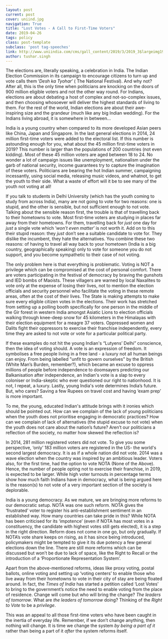 ```yaml
---
layout: post
current: post
cover: uniind.jpg
navigation: True
title: "Lost Votes - A Call to First-Time Voters"
date: 2019-04-26
tags: policy
class: post-template
subclass: 'post tag-speeches'
link: http://www.uniindia.com/cms/gall_content/2019/3/2019_3$largeimg19_Mar_2019_143452360.jpg
author: tushar.singh
---
```

The elections are, literally speaking, a celebration in India. The Indian Election Commission in its campaign to encourage citizens to turn up and vote calls them ‘*Desh ka Tyohar*’ ( The National Festival). And why not? After all, this is the only time when politicians are knocking on the doors of 900 million eligible voters and not the other way round. For Indians, elections are about debating a host of complex and not-so-complex issues, and then choosing whosoever will deliver the highest standards of living to them. For the rest of the world, Indian elections are about their awe-inspiring size and the grandeur (much like any big Indian wedding). For the Indians living abroad, it is somewhere in between…

  

India is a young country when compared to its more developed Asian peers like China, Japan and Singapore. In the last general elections in 2014, 24 million first-time voters were added to the electoral list. If this number is astounding enough for you, what about the 45 million first-time voters in 2019? This number is larger than the populations of 200 countries (not even kidding). Most of these 45 million voters are aged between 18 to 24. No wonder a lot of campaign issues like unemployment, nationalism under the garb of national security, income guarantees try to capture the imagination of these voters. Politicians are bearing the hot Indian summer, campaigning incessantly, using social media, releasing music videos, and whatnot, to get the youth to their side. What a waste of effort will it be to see many of the youth not voting at all!

  

If you talk to students in Delhi University (which has the youth coming to study from across India), many are not going to vote for two reasons: one is stupid, and the other is sensible, but not sufficient enough to not vote. Talking about the sensible reason first, the trouble is that of travelling back to their hometowns to vote. Most first-time voters are studying in places far away from their hometowns. For them, travelling back for *just* one day for *just* a single vote which ‘*won’t even matter*’ is not worth it. Add on to this their stupid reason: they *just* don’t see a suitable candidate to vote for. They dislike the incumbent, they hate the alternatives. You combine these two reasons: of having to travel all way back to your hometown (India is a big country, geographically speaking) only to vote for someone you do not support, and you become sympathetic to their case of not voting.

  

The only problem here is that everything is problematic. Voting is NOT a privilege which can be compromised at the cost of personal comfort. There are voters participating in the festival of democracy by braving the gunshots and IED bombs of Maoists. These villagers are warned by local Naxalites to vote only at the expense of losing their lives, not to mention the election officials and security personnel who facilitate the voting in these remote areas, often at the cost of their lives. The State is making attempts to make sure every eligible citizen votes in the elections. Their work has stretched from setting up a polling booth specifically for one person in the middle of the Gir forest in western India amongst Asiatic Lions to election officials walking through knee-deep snow for 45 kilometers in the Himalayas with their election equipment for a meagre 37 voters. Oppressed women and Dalits fight their oppressors to exercise their franchise independently, every time they are asked to not vote or vote for a particular political party.

  

If these examples do not hit the young Indian's “Lutyens’ Delhi” conscience, then the idea of voting should. A vote is an expression of freedom. It symbolises a free people living in a free land - a luxury not all human beings can enjoy. From being labelled "unfit to govern ourselves" by the British (White Man’s Burden, remember?), which became an excuse to oppress millions of people before independence to doomsayers predicting our Balkanisation after independence, an Indian's vote is a slap to every coloniser or India-skeptic who ever questioned our right to nationhood. It is not, I repeat, a luxury. Lastly, young India's vote determines India’s future. But, who cares? Saving a few Rupees on travel cost and having ‘exam prep’ is more important.

  

To me, the young, educated Indian's attitude brings with it ironies which should be pointed out. How can we complain of the lack of young politicians when the youth does not prioritise engaging in democratic practices? How can we complain of lack of alternatives (the stupid excuse to not vote) when the youth does not care about the nation’s future? Aren’t our politicians a reflection of the society, no matter how skewed the reflection is?

  

In 2014, 281 million registered voters did not vote. To give you some perspective, ‘only’ 183 million voters are registered in the US- the world's second largest democracy. It is as if a whole nation did not vote. 2014 was a wave election when the country was inspired by an ambitious leader. Voters also, for the first time, had the option to vote NOTA (None of the Above). Hence, the number of people opting not to exercise their franchise, in 2019, is expected to be larger. While high voter turnouts in percentage terms show how much faith Indians have in democracy, what is being argued here is the reason(s) to not vote of a very important section of the society is deplorable.

  

India is a young democracy. As we mature, we are bringing more reforms to our democratic setup. NOTA was one such reform. NOTA gives the ‘frustrated’ voter to register his anti-establishment sentiment in an established way. How many countries can take pride in this? While NOTA has been criticised for its ‘impotence’ (even if NOTA has most votes in a constituency, the candidate with highest votes still gets elected), it is a step in the right direction. Reform does not come in one go, but only gradually. If NOTA’s vote share keeps on rising, as it has since being introduced, policymakers might be tempted to give it its due potency a few general elections down the line. There are still more reforms which can be discussed but won’t be due to lack of space, like the Right to Recall or the introduction of a ‘Proportionate Representation System’.

  

Apart from the above-mentioned reforms, ideas like proxy voting, postal ballots, online voting and setting up ‘voting centers’ to enable those who live away from their hometowns to vote in their city of stay are being floated around. In fact, the *Times of India* has started a petition called ‘Lost Votes’ to bring to the government’s notice the need to enable voting from the place of residence. Change will come but who will bring the change? *The leaders of tomorrow*. What are *the leaders of tomorrow* doing? Thinking of the *Right to Vote* to be a *privilege*.

  

This was an appeal to all those first-time voters who have been caught in the inertia of everyday life. Remember, if we don’t change anything, then nothing will change. It is time we change the system *by being a part of it* rather than being a part of it *after* the system reforms itself.
